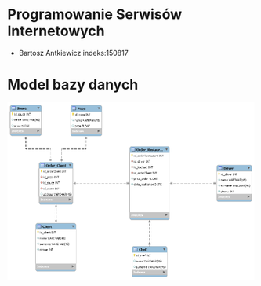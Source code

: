 # Programowanie Serwisów Internetowych

- Bartosz Antkiewicz indeks:150817



# Model bazy danych

![alt text](https://github.com/Anteek1997/ProjektPSI/blob/master/db_schema.png)
